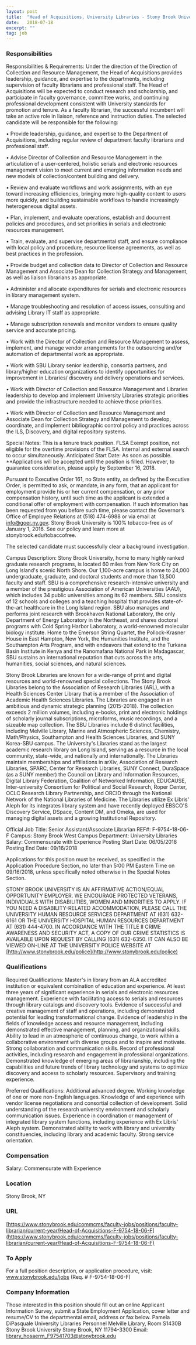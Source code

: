 ```yaml
---
layout: post
title:  "Head of Acquisitions, University Libraries - Stony Brook University"
date:   2018-07-18
excerpt: ""
tag: job
---
```




### Responsibilities   

Responsibilities & Requirements:
Under the direction of the Direction of Collection and Resource Management, the Head of Acquisitions provides leadership, guidance, and expertise to the departments, including supervision of faculty librarians and professional staff. The Head of Acquisitions will be expected to conduct research and scholarship, and participate in faculty governance, committee works, and continuing professional development consistent with University standards for promotion and tenure. As a faculty librarian, the successful incumbent will take an active role in liaison, reference and instruction duties. The selected candidate will be responsible for the following:

•         Provide leadership, guidance, and expertise to the Department of Acquisitions, including regular review of department faculty librarians and professional staff.

•         Advise Director of Collection and Resource Management in the articulation of a user-centered, holistic serials and electronic resources management vision to meet current and emerging information needs and new models of collection/content building and delivery.

•         Review and evaluate workflows and work assignments, with an eye toward increasing efficiencies, bringing more high-quality content to users more quickly, and building sustainable workflows to handle increasingly heterogeneous digital assets.

•         Plan, implement, and evaluate operations, establish and document policies and procedures, and set priorities in serials and electronic resources management.

•         Train, evaluate, and supervise departmental staff, and ensure compliance with local policy and procedure, resource license agreements, as well as best practices in the profession.

•         Provide budget and collection data to Director of Collection and Resource Management and Associate Dean for Collection Strategy and Management, as well as liaison librarians as appropriate.

•         Administer and allocate expenditures for serials and electronic resources in library management system.

•         Manage troubleshooting and resolution of access issues, consulting and advising Library IT staff as appropriate.

•         Manage subscription renewals and monitor vendors to ensure quality service and accurate pricing.

•         Work with the Director of Collection and Resource Management to assess, implement, and manage vendor arrangements for the outsourcing and/or automation of departmental work as appropriate.

•         Work with SBU Library senior leadership, consortia partners, and library/higher education organizations to identify opportunities for improvement in Libraries/ discovery and delivery operations and services.

•         Work with Director of Collection and Resource Management and Libraries leadership to develop and implement University Libraries strategic priorities and provide the infrastructure needed to achieve those priorities.

•         Work with Director of Collection and Resource Management and Associate Dean for Collection Strategy and Management to develop, coordinate, and implement bibliographic control policy and practices across the ILS, Discovery, and digital repository systems.

Special Notes:
This is a tenure track position. FLSA Exempt position, not eligible for the overtime provisions of the FLSA. Internal and external search to occur simultaneously.  Anticipated Start Date: As soon as possible. **Applications will be accepted until the position is filled. However, to guarantee consideration, please apply by September 16, 2018.

Pursuant to Executive Order 161, no State entity, as defined by the Executive Order, is permitted to ask, or mandate, in any form, that an applicant for employment provide his or her current compensation, or any prior compensation history, until such time as the applicant is extended a conditional offer of employment with compensation.  If such information has been requested from you before such time, please contact the Governor’s Office of Employee Relations at (518) 474-6988 or via email at info@goer.ny.gov.
Stony Brook University is 100% tobacco-free as of January 1, 2016. See our policy and learn more at stonybrook.edu/tobaccofree. 

The selected candidate must successfully clear a background investigation.

Campus Description:
Stony Brook University, home to many highly ranked graduate research programs, is located 60 miles from New York City on Long Island's scenic North Shore. Our 1,100-acre campus is home to 24,000 undergraduate, graduate, and doctoral students and more than 13,500 faculty and staff. SBU is a comprehensive research-intensive university and a member of the prestigious Association of American Universities (AAU), which includes 34 public universities among its 62 members. SBU consists of 12 schools and colleges and a teaching hospital that provides state-of-the-art healthcare in the Long Island region. SBU also manages and performs joint research with Brookhaven National Laboratory, the only Department of Energy Laboratory in the Northeast, and shares doctoral programs with Cold Spring Harbor Laboratory, a world-renowned molecular biology institute. Home to the Emerson String Quartet, the Pollock-Krasner House in East Hampton, New York, the Humanities Institute, and the Southampton Arts Program, and with endeavors that extend to the Turkana Basin Institute in Kenya and the Ranomafana National Park in Madagascar, SBU sustains an international reputation that cuts across the arts, humanities, social sciences, and natural sciences. 

Stony Brook Libraries are known for a wide-range of print and digital resources and world-renowned special collections. The Stony Brook Libraries belong to the Association of Research Libraries (ARL), with a Health Sciences Center Library that is a member of the Association of Academic Health Sciences Libraries. The Libraries are engaged in an ambitious and dynamic strategic planning (2015-2018). The collection exceeds 2 million volumes, including e-books, print and electronic holdings of scholarly journal subscriptions, microforms, music recordings, and a sizeable map collection. The SBU Libraries include 6 distinct facilities, including Melville Library, Marine and Atmospheric Sciences, Chemistry, Math/Physics, Southampton and Health Sciences Libraries, and SUNY Korea-SBU campus. The University's Libraries stand as the largest academic research library on Long Island, serving as a resource in the local community, state-wide, and nationally and internationally. The Libraries maintain memberships and affiliations in arXiv, Association of Research Libraries, SPARC, Center for Research Libraries, SUNY Connect, DuraSpace (as a SUNY member) the Council on Library and Information Resources, Digital Library Federation, Coalition of Networked Information, EDUCAUSE, Inter-university Consortium for Political and Social Research, Roper Center, OCLC Research Library Partnership, and ORCID through the National Network of the National Libraries of Medicine. The Libraries utilize Ex Libris' Aleph for its integrates library system and have recently deployed EBSCO'S Discovery Service, DSpace, Content DM, and Omeka, are used for managing digital assets and a growing Institutional Repository.

Official Job Title:        Senior Assistant/Associate Librarian
REF#:        F-9754-18-06-F
Campus:        Stony Brook West Campus
Department:        University Libraries
Salary:        Commensurate with Experience
Posting Start Date:        06/05/2018
Posting End Date:        09/16/2018

Applications for this position must be received, as specified in the Application Procedure Section, no later than 5:00 PM Eastern Time on 09/16/2018, unless specifically noted otherwise in the Special Notes Section.

STONY BROOK UNIVERSITY IS AN AFFIRMATIVE ACTION/EQUAL OPPORTUNITY EMPLOYER. WE ENCOURAGE PROTECTED VETERANS, INDIVIDUALS WITH DISABILITIES, WOMEN AND MINORITIES TO APPLY. IF YOU NEED A DISABILITY-RELATED ACCOMMODATION, PLEASE CALL THE UNIVERSITY HUMAN RESOURCE SERVICES DEPARTMENT AT (631) 632-6161 OR THE UNIVERSITY HOSPITAL HUMAN RESOURCES DEPARTMENT AT (631) 444-4700. IN ACCORDANCE WITH THE TITLE II CRIME AWARENESS AND SECURITY ACT, A COPY OF OUR CRIME STATISTICS IS AVAILABLE UPON REQUEST BY CALLING (631) 632-6350. IT CAN ALSO BE VIEWED ON-LINE AT THE UNIVERSITY POLICE WEBSITE AT [http://www.stonybrook.edu/police](http://www.stonybrook.edu/police)



### Qualifications   

Required Qualifications:
Master's in library from an ALA accredited institution or equivalent combination of education and experience. At least three years of significant experience in serials and electronic resources management. Experience with facilitating access to serials and resources through library catalogs and discovery tools. Evidence of successful and creative management of staff and operations, including demonstrated potential for leading transformational change. Evidence of leadership in the fields of knowledge access and resource management, including demonstrated effective management, planning, and organizational skills. Ability to lead in an atmospheric of continuous change, to work within a collaborative environment with diverse groups and to inspire and motivate. Strong collaboration and communication skills. Record of professional activities, including research and engagement in professional organizations. Demonstrated knowledge of emerging areas of librarianship, including the capabilities and future trends of library technology and systems to optimize discovery and access to scholarly resources. Supervisory and training experience.

Preferred Qualifications:
Additional advanced degree. Working knowledge of one or more non-English languages. Knowledge of and experience with vendor license negotiations and consortial collection of development. Solid understanding of the research university environment and scholarly communication issues. Experience in coordination or management of integrated library system functions, including experience with Ex Libris' Aleph system. Demonstrated ability to work with library and university constituencies, including library and academic faculty. Strong service orientation.



### Compensation   

Salary: Commensurate with Experience


### Location   

Stony Brook, NY


### URL   

[https://www.stonybrook.edu/commcms/faculty-jobs/positions/faculty-librarian/current-year/Head-of-Acquisitions-F-9754-18-06-F](https://www.stonybrook.edu/commcms/faculty-jobs/positions/faculty-librarian/current-year/Head-of-Acquisitions-F-9754-18-06-F)

### To Apply   

For a full position description, or application procedure, visit: www.stonybrook.edu/jobs (Req. # F-9754-18-06-F)


### Company Information   

Those interested in this position should fill out an online Applicant Information Survey, submit a State Employment Application, cover letter and resume/CV to the departmental email, address or fax below.
Pamela DiPasquale
University Libraries Personnel
Melville Library, Room S1430B
Stony Brook University
Stony Brook, NY 11794-3300
Email: library_hosaerm_F97541703@stonybrook.edu




